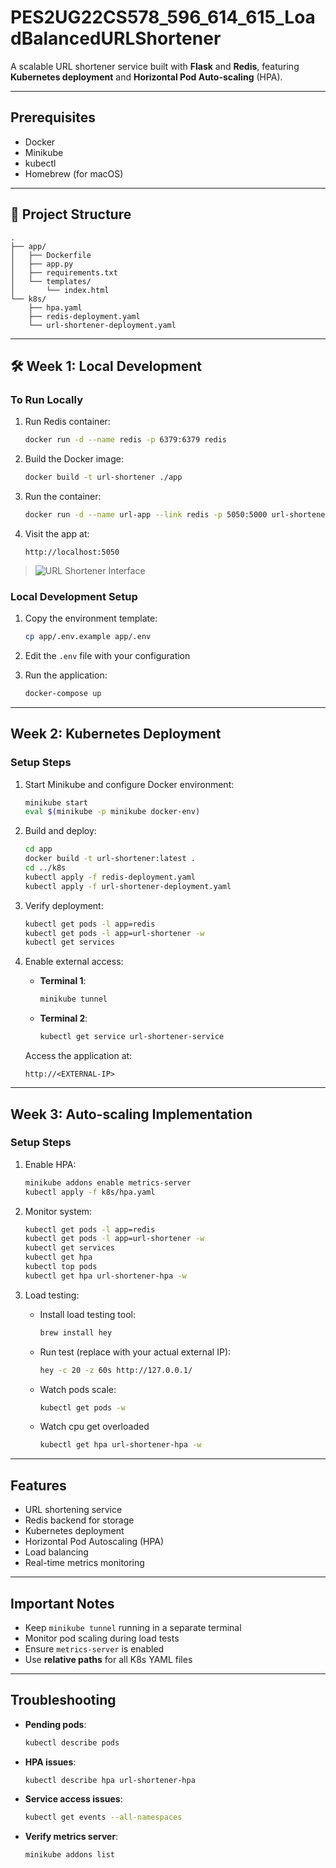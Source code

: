 # PES2UG22CS578_596_614_615_LoadBalancedURLShortener

A scalable URL shortener service built with **Flask** and **Redis**, featuring **Kubernetes deployment** and **Horizontal Pod Auto-scaling** (HPA).

---

## Prerequisites

- Docker  
- Minikube  
- kubectl  
- Homebrew (for macOS)

---

## 📁 Project Structure

```
.
├── app/
│   ├── Dockerfile
│   ├── app.py
│   ├── requirements.txt
│   └── templates/
│       └── index.html
└── k8s/
    ├── hpa.yaml
    ├── redis-deployment.yaml
    └── url-shortener-deployment.yaml
```

---

## 🛠️ Week 1: Local Development

### To Run Locally

1. Run Redis container:

   ```bash
   docker run -d --name redis -p 6379:6379 redis
   ```

2. Build the Docker image:

   ```bash
   docker build -t url-shortener ./app
   ```

3. Run the container:

   ```bash
   docker run -d --name url-app --link redis -p 5050:5000 url-shortener
   ```

4. Visit the app at:

   ```
   http://localhost:5050
   ```

> ![URL Shortener Interface](./mdimages/output_week1.png)

### Local Development Setup

1. Copy the environment template:
   ```bash
   cp app/.env.example app/.env
   ```

2. Edit the `.env` file with your configuration

3. Run the application:
   ```bash
   docker-compose up
   ```

---

## Week 2: Kubernetes Deployment

### Setup Steps

1. Start Minikube and configure Docker environment:

   ```bash
   minikube start
   eval $(minikube -p minikube docker-env)
   ```

2. Build and deploy:

   ```bash
   cd app
   docker build -t url-shortener:latest .
   cd ../k8s
   kubectl apply -f redis-deployment.yaml
   kubectl apply -f url-shortener-deployment.yaml
   ```

3. Verify deployment:

   ```bash
   kubectl get pods -l app=redis
   kubectl get pods -l app=url-shortener -w
   kubectl get services
   ```

4. Enable external access:

   - **Terminal 1**:

     ```bash
     minikube tunnel
     ```

   - **Terminal 2**:

     ```bash
     kubectl get service url-shortener-service
     ```

   Access the application at:

   ```
   http://<EXTERNAL-IP>
   ```

---

## Week 3: Auto-scaling Implementation

### Setup Steps

1. Enable HPA:

   ```bash
   minikube addons enable metrics-server
   kubectl apply -f k8s/hpa.yaml
   ```

2. Monitor system:

   ```bash
   kubectl get pods -l app=redis
   kubectl get pods -l app=url-shortener -w
   kubectl get services
   kubectl get hpa
   kubectl top pods
   kubectl get hpa url-shortener-hpa -w
   ```

3. Load testing:

   - Install load testing tool:

     ```bash
     brew install hey
     ```

   - Run test (replace with your actual external IP):

     ```bash
     hey -c 20 -z 60s http://127.0.0.1/
     ```

   - Watch pods scale:

     ```bash
     kubectl get pods -w
     ```
   - Watch cpu get overloaded
     ```bash
     kubectl get hpa url-shortener-hpa -w
     ```

---

## Features

- URL shortening service  
- Redis backend for storage  
- Kubernetes deployment  
- Horizontal Pod Autoscaling (HPA)  
- Load balancing  
- Real-time metrics monitoring

---

## Important Notes

- Keep `minikube tunnel` running in a separate terminal  
- Monitor pod scaling during load tests  
- Ensure `metrics-server` is enabled  
- Use **relative paths** for all K8s YAML files

---

## Troubleshooting

- **Pending pods**:

  ```bash
  kubectl describe pods
  ```

- **HPA issues**:

  ```bash
  kubectl describe hpa url-shortener-hpa
  ```

- **Service access issues**:

  ```bash
  kubectl get events --all-namespaces
  ```

- **Verify metrics server**:

  ```bash
  minikube addons list
  ```
